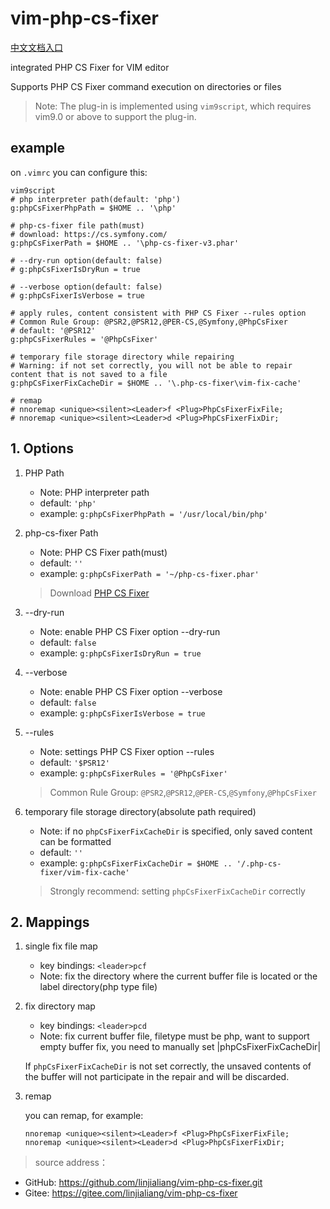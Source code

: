 # vim-php-cs-fixer

[中文文档入口](./readme-cn.md)

integrated PHP CS Fixer for VIM editor

Supports PHP CS Fixer command execution on directories or files

> Note: The plug-in is implemented using `vim9script`, which requires vim9.0 or above to support the plug-in.

## example

on `.vimrc` you can configure this:

```vim
vim9script
# php interpreter path(default: 'php')
g:phpCsFixerPhpPath = $HOME .. '\php'

# php-cs-fixer file path(must)
# download: https://cs.symfony.com/
g:phpCsFixerPath = $HOME .. '\php-cs-fixer-v3.phar'

# --dry-run option(default: false)
# g:phpCsFixerIsDryRun = true

# --verbose option(default: false)
# g:phpCsFixerIsVerbose = true

# apply rules, content consistent with PHP CS Fixer --rules option
# Common Rule Group: @PSR2,@PSR12,@PER-CS,@Symfony,@PhpCsFixer
# default: '@PSR12'
g:phpCsFixerRules = '@PhpCsFixer'

# temporary file storage directory while repairing
# Warning: if not set correctly, you will not be able to repair content that is not saved to a file
g:phpCsFixerFixCacheDir = $HOME .. '\.php-cs-fixer\vim-fix-cache'

# remap
# nnoremap <unique><silent><Leader>f <Plug>PhpCsFixerFixFile;
# nnoremap <unique><silent><Leader>d <Plug>PhpCsFixerFixDir;
```

## 1. Options

1. PHP Path

    - Note: PHP interpreter path
    - default: `'php'`
    - example: `g:phpCsFixerPhpPath = '/usr/local/bin/php'`

2. php-cs-fixer Path

    - Note: PHP CS Fixer path(must)
    - default: `''`
    - example: `g:phpCsFixerPath = '~/php-cs-fixer.phar'`

    > Download [PHP CS Fixer](https://cs.symfony.com/)

3. --dry-run

    - Note: enable PHP CS Fixer option --dry-run
    - default: `false`
    - example: `g:phpCsFixerIsDryRun = true`

4. --verbose

    - Note: enable PHP CS Fixer option --verbose
    - default: `false`
    - example: `g:phpCsFixerIsVerbose = true`

5. --rules

    - Note: settings PHP CS Fixer option --rules
    - default: `'$PSR12'`
    - example: `g:phpCsFixerRules = '@PhpCsFixer'`

    > Common Rule Group: `@PSR2`,`@PSR12`,`@PER-CS`,`@Symfony`,`@PhpCsFixer`

6. temporary file storage directory(absolute path required)

    - Note: if no `phpCsFixerFixCacheDir` is specified, only saved content can be formatted
    - default: `''`
    - example: `g:phpCsFixerFixCacheDir = $HOME .. '/.php-cs-fixer/vim-fix-cache'`

    > Strongly recommend: setting `phpCsFixerFixCacheDir` correctly

## 2. Mappings

1. single fix file map

    - key bindings: `<leader>pcf`
    - Note: fix the directory where the current buffer file is located
      or the label directory(php type file)

2. fix directory map

    - key bindings: `<leader>pcd`
    - Note: fix current buffer file, filetype must be php, want to support
      empty buffer fix, you need to manually set |phpCsFixerFixCacheDir|

    If `phpCsFixerFixCacheDir` is not set correctly, the unsaved contents of the buffer will not participate in the repair and will be discarded.

3. remap

    you can remap, for example:

    ```vim
    nnoremap <unique><silent><Leader>f <Plug>PhpCsFixerFixFile;
    nnoremap <unique><silent><Leader>d <Plug>PhpCsFixerFixDir;
    ```

> source address：

-   GitHub: https://github.com/linjialiang/vim-php-cs-fixer.git
-   Gitee: https://gitee.com/linjialiang/vim-php-cs-fixer
